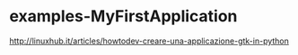 # examples-MyFirstApplication
http://linuxhub.it/articles/howtodev-creare-una-applicazione-gtk-in-python
